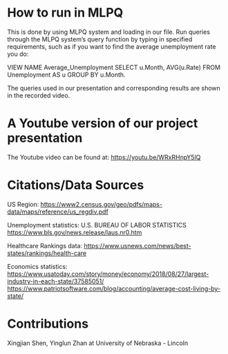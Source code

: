 ﻿# How to run in MLPQ


This is done by using MLPQ system and loading in our <Unemployment Under Pandemic.txt> file. Run queries through the MLPQ system’s query function by typing in specified requirements, such as if you want to find the average unemployment rate you do: 


VIEW NAME  Average_Unemployment 
SELECT        u.Month, AVG(u.Rate) 
FROM           Unemployment AS u 
GROUP BY   u.Month.


The queries used in our presentation and corresponding results are shown in the recorded video.


# A Youtube version of our project presentation


The Youtube video can be found at: https://youtu.be/WRxRHnpY5lQ


# Citations/Data Sources


US Region:
https://www2.census.gov/geo/pdfs/maps-data/maps/reference/us_regdiv.pdf


Unemployment statistics: U.S. BUREAU OF LABOR STATISTICS https://www.bls.gov/news.release/laus.nr0.htm


Healthcare Rankings data:
https://www.usnews.com/news/best-states/rankings/health-care


Economics statistics: 
https://www.usatoday.com/story/money/economy/2018/08/27/largest-industry-in-each-state/37585051/
https://www.patriotsoftware.com/blog/accounting/average-cost-living-by-state/


# Contributions


Xingjian Shen, Yinglun Zhan at University of Nebraska - Lincoln